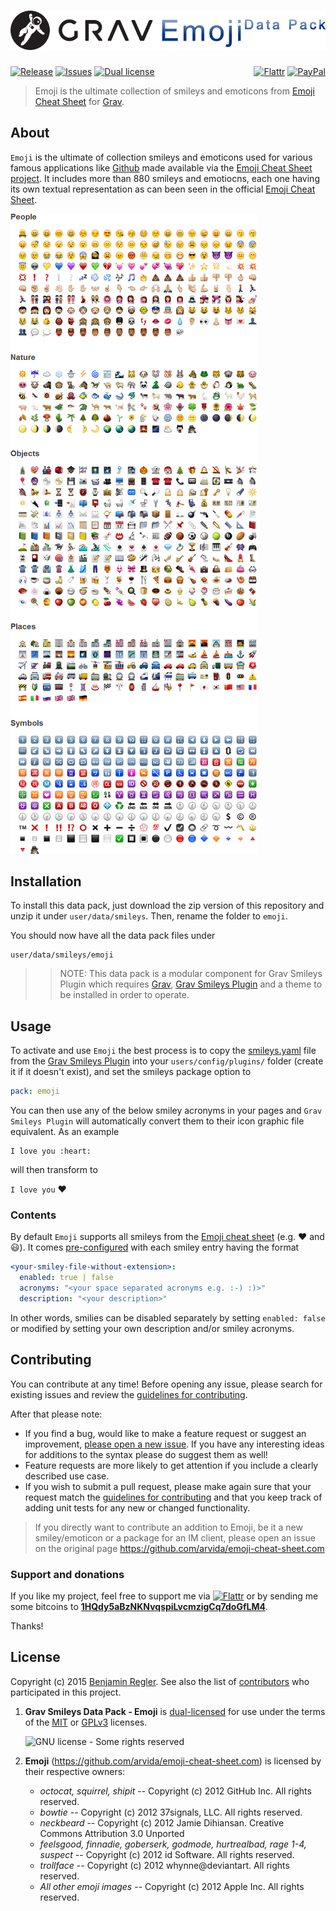 # [![Grav Smileys Data Pack - Emoji](assets/logo.png)][project]

[![Release](https://img.shields.io/github/release/sommerregen/grav-data-smileys-emoji.svg)][project] [![Issues](https://img.shields.io/github/issues/sommerregen/grav-data-smileys-emoji.svg)][issues] [![Dual license](https://img.shields.io/badge/dual%20license-MIT%2FGPL-blue.svg)](LICENSE "License") <span style="float:right;">[![Flattr](https://api.flattr.com/button/flattr-badge-large.png)][flattr] [![PayPal](https://www.paypal.com/en_US/i/btn/btn_donate_SM.gif)][paypal]</span>

> Emoji is the ultimate collection of smileys and emoticons from [Emoji Cheat Sheet](http://www.emoji-cheat-sheet.com) for [Grav](http://getgrav.org).

## About

`Emoji` is the ultimate of collection smileys and emoticons used for various famous applications like [Github](https://github.com/) made available via the [Emoji Cheat Sheet project](https://github.com/arvida/emoji-cheat-sheet.com). It includes more than 880 smileys and emotiocns, each one having its own textual representation as can been seen in the official [Emoji Cheat Sheet](http://www.emoji-cheat-sheet.com).

![Screenshot Emoji Data Pack](assets/screenshot.png "Emoji Data Pack Preview")

## Installation

To install this data pack, just download the zip version of this repository and unzip it under `user/data/smileys`. Then, rename the folder to `emoji`.

You should now have all the data pack files under

	user/data/smileys/emoji

>> NOTE: This data pack is a modular component for Grav Smileys Plugin which requires [Grav](http://github.com/getgrav/grav), [Grav Smileys Plugin](https://github.com/sommerregen/grav-plugin-smileys) and a theme to be installed in order to operate.

## Usage

To activate and use `Emoji` the best process is to copy the [smileys.yaml](https://github.com/sommerregen/grav-plugin-smileys/smileys.yaml) file from the [Grav Smileys Plugin](https://github.com/sommerregen/grav-plugin-smileys) into your `users/config/plugins/` folder (create it if it doesn't exist), and  set the smileys package option to

```yaml
pack: emoji
```

You can then use any of the below smiley acronyms in your pages and `Grav Smileys Plugin` will automatically convert them to their icon graphic file equivalent. As an example

```
I love you :heart:
```

will then transform to

`I love you` :heart:

### Contents

By default `Emoji` supports all smileys from the [Emoji cheat sheet](http://www.emoji-cheat-sheet.com/) (e.g. :heart: and :smiley:). It comes [pre-configured](emoji.yaml) with each smiley entry having the format

```yaml
<your-smiley-file-without-extension>:
  enabled: true | false
  acronyms: "<your space separated acronyms e.g. :-) :)>"
  description: "<your description>"
```

In other words, smilies can be disabled separately by setting `enabled: false` or modified by setting your own description and/or smiley acronyms.

## Contributing

You can contribute at any time! Before opening any issue, please search for existing issues and review the [guidelines for contributing](CONTRIBUTING.md).

After that please note:

* If you find a bug, would like to make a feature request or suggest an improvement, [please open a new issue][issues]. If you have any interesting ideas for additions to the syntax please do suggest them as well!
* Feature requests are more likely to get attention if you include a clearly described use case.
* If you wish to submit a pull request, please make again sure that your request match the [guidelines for contributing](CONTRIBUTING.md) and that you keep track of adding unit tests for any new or changed functionality.

> If you directly want to contribute an addition to Emoji, be it a new smiley/emoticon or a package for an IM client, please open an issue on the original page https://github.com/arvida/emoji-cheat-sheet.com

### Support and donations

If you like my project, feel free to support me via [![Flattr](https://api.flattr.com/button/flattr-badge-large.png)][flattr] or by sending me some bitcoins to [**1HQdy5aBzNKNvqspiLvcmzigCq7doGfLM4**][bitcoin].

Thanks!

## License

Copyright (c) 2015 [Benjamin Regler][github]. See also the list of [contributors] who participated in this project.

1. **Grav Smileys Data Pack - Emoji** is [dual-licensed](LICENSE) for use under the terms of the [MIT][mit-license] or [GPLv3][gpl-license] licenses.

    ![GNU license - Some rights reserved][gnu]

2. **Emoji** (https://github.com/arvida/emoji-cheat-sheet.com) is licensed by their respective owners:
	- *octocat, squirrel, shipit* -- Copyright (c) 2012 GitHub Inc. All rights reserved.
	- *bowtie* -- Copyright (c) 2012 37signals, LLC. All rights reserved.
	- *neckbeard* -- Copyright (c) 2012 Jamie Dihiansan. Creative Commons Attribution 3.0 Unported
	- *feelsgood, finnadie, goberserk, godmode, hurtrealbad, rage 1-4, suspect* -- Copyright (c) 2012 id Software. All rights reserved.
	- *trollface* -- Copyright (c) 2012 whynne@deviantart. All rights reserved.
	- *All other emoji images* -- Copyright (c) 2012 Apple Inc. All rights reserved.

[github]: https://github.com/sommerregen/ "GitHub account from Benjamin Regler"
[gpl-license]: http://opensource.org/licenses/GPL-3.0 "GPLv3 license"
[mit-license]: http://www.opensource.org/licenses/mit-license.php "MIT license"

[flattr]: https://flattr.com/submit/auto?user_id=Sommerregen&url=https://github.com/sommerregen/grav-data-smileys-emoji "Flatter my GitHub project"
[paypal]: https://www.paypal.com/cgi-bin/webscr?cmd=_s-xclick&hosted_button_id=SYFNP82USG3RN "Donate for my GitHub project using PayPal"
[bitcoin]: bitcoin:1HQdy5aBzNKNvqspiLvcmzigCq7doGfLM4?label=GitHub%20project "Donate for my GitHub project using BitCoin"
[gnu]: https://upload.wikimedia.org/wikipedia/commons/thumb/3/33/License_icon-gpl-88x31.svg/88px-License_icon-gpl-88x31.svg.png "GNU license - Some rights reserved"

[project]: https://github.com/sommerregen/grav-data-smileys-emoji
[issues]: https://github.com/sommerregen/grav-data-smileys-emoji/issues "GitHub Issues for Grav Smileys Data Pack -- Emoji"
[contributors]: https://github.com/sommerregen/grav-data-smileys-emoji/graphs/contributors "List of contributors of the project"

[emoji]: https://github.com/arvida/emoji-cheat-sheet.com
